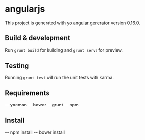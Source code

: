 # angularjs

This project is generated with [yo angular generator](https://github.com/yeoman/generator-angular)
version 0.16.0.

## Build & development

Run `grunt build` for building and `grunt serve` for preview.

## Testing

Running `grunt test` will run the unit tests with karma.

## Requirements
-- yoeman
-- bower
-- grunt
-- npm

## Install
-- npm install
-- bower install
